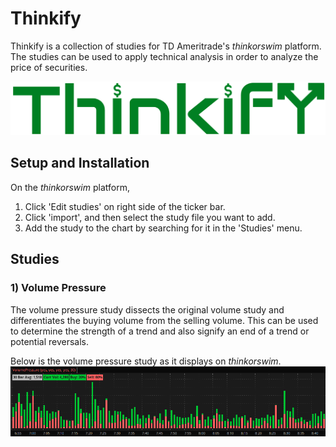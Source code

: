 # Thinkify
Thinkify is a collection of studies for TD Ameritrade's <em>thinkorswim</em> platform. The studies can be used to apply technical analysis in order to analyze the price of securities. 

![Thinkify Logo](img/Thinkify_Logo.PNG)

## Setup and Installation
On the <em>thinkorswim</em> platform,  
1) Click 'Edit studies' on right side of the ticker bar.  
2) Click 'import', and then select the study file you want to add.  
3) Add the study to the chart by searching for it in the 'Studies' menu.

## Studies

### 1) Volume Pressure
The volume pressure study dissects the original volume study and differentiates the buying volume from the selling volume. This can be used to determine the strength of a trend and also signify an end of a trend or potential reversals.

Below is the volume pressure study as it displays on <em>thinkorswim</em>.
![Volume Pressure Showcase](img/VolumePressure.PNG)